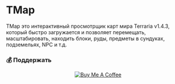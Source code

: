 # TMap

TMap это интерактивный просмотрщик карт мира Terraria v1.4.3, который быстро загружается и позволяет перемещать, масштабировать, находить блоки, руды, предметы в сундуках, подземельях, NPC и т.д.

### 💰 Поддержать

<p align="center">
<a href="https://www.buymeacoffee.com/TerrariaSNG"><img title="Buy Me A Coffee" src="https://miro.medium.com/max/1400/1*QCQqlZr6doDP-cszzpaSpw.png"></a>
